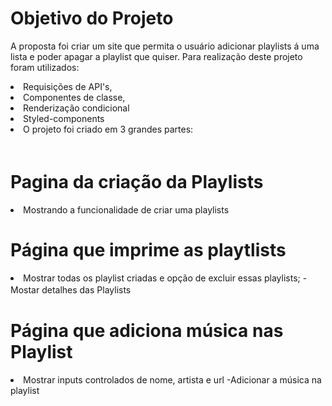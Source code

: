 # Objetivo do Projeto
A proposta foi criar um site que permita o usuário adicionar playlists á uma lista e poder apagar a playlist que quiser. Para realização deste projeto foram utilizados:

<li>Requisições de API's,</li>
<li>Componentes de classe,</li>
<li>Renderização condicional</li> 
<li>Styled-components</li>
<li>O projeto foi criado em 3 grandes partes:</li>
ㅤ

# Pagina da criação da Playlists
<li>Mostrando a funcionalidade de criar uma playlists</li>

# Página que imprime as playtlists
<li>Mostrar todas os playlist criadas e opção de excluir essas playlists; -Mostar detalhes das Playlistsㅤ ㅤ</li>

# Página que adiciona música nas Playlist
<li>Mostrar inputs controlados de nome, artista e url -Adicionar a música na playlist</li>
